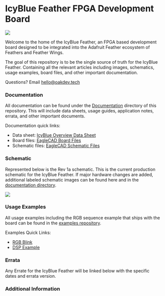 # IcyBlue Feather FPGA Development Board

<image src="https://github.com/skerr92/IcyBlue/blob/main/Images/IMG_0353.jpg">

Welcome to the home of the IcyBlue Feather, an FPGA based development board designed to be integrated into the Adafruit Feather ecosystem of Feathers and Feather Wings.

The goal of this repository is to be the single source of truth for the IcyBlue Feather. Containing all the relevant articles including images, schematics, usage examples, board files, and other important documentation.

Questions? Email [hello@oakdev.tech](mailto:hello@oakdev.tech)

### Documentation ###

All documentation can be found under the [Documentation](https://github.com/skerr92/IcyBlue/tree/main/Documentation) directory of this repository. This will include data sheets, usage guides, application notes, errata, and other important documents.

Documentation quick links:
* Data sheet: [IcyBlue Overview Data Sheet](https://github.com/skerr92/IcyBlue/blob/main/Documentation/IcyBlue%20Feather%20Datasheet%20rev1a.pdf)
* Board files: [EagleCAD Board Files](https://github.com/skerr92/IcyBlue/blob/main/Documentation/Lattice%20FPGA%20standard%20feather%20wing.brd)
* Schematic files: [EagleCAD Schematic Files](https://github.com/skerr92/IcyBlue/blob/main/Documentation/Lattice%20FPGA%20standard%20feather%20wing.sch)

### Schematic ###

Represented below is the Rev 1a schematic. This is the current production schematic for the IcyBlue Feather. If major hardware changes are added, additional labeled schematic images can be found here and in the [documentation directory](https://github.com/skerr92/IcyBlue/tree/main/Documentation).

<image src="https://github.com/skerr92/IcyBlue/blob/main/Images/IcyBlue%20Feather%20Schematic.png">

### Usage Examples ###

All usage examples including the RGB sequence example that ships with the board can be found in the [examples repository](https://github.com/skerr92/ice5lp4k_examples).

Examples Quick Links:
* [RGB Blink](https://github.com/skerr92/ice5lp4k_examples/tree/master/leds)
* [DSP Example](https://github.com/skerr92/ice5lp4k_examples/tree/master/dsp)

### Errata ###

Any Errate for the IcyBlue Feather will be linked below with the specific dates and errata version.

### Additional Information ###
